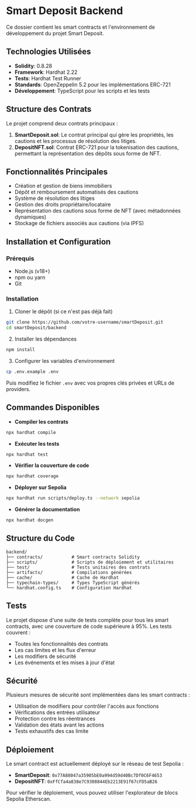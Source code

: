# Smart Deposit Backend

Ce dossier contient les smart contracts et l'environnement de développement du projet Smart Deposit.

## Technologies Utilisées

- **Solidity**: 0.8.28
- **Framework**: Hardhat 2.22
- **Tests**: Hardhat Test Runner
- **Standards**: OpenZeppelin 5.2 pour les implémentations ERC-721
- **Développement**: TypeScript pour les scripts et les tests

## Structure des Contrats

Le projet comprend deux contrats principaux :

1. **SmartDeposit.sol**: Le contrat principal qui gère les propriétés, les cautions et les processus de résolution des litiges.
2. **DepositNFT.sol**: Contrat ERC-721 pour la tokenisation des cautions, permettant la représentation des dépôts sous forme de NFT.

## Fonctionnalités Principales

- Création et gestion de biens immobiliers
- Dépôt et remboursement automatisés des cautions
- Système de résolution des litiges
- Gestion des droits propriétaire/locataire
- Représentation des cautions sous forme de NFT (avec métadonnées dynamiques)
- Stockage de fichiers associés aux cautions (via IPFS)

## Installation et Configuration

### Prérequis

- Node.js (v18+)
- npm ou yarn
- Git

### Installation

1. Cloner le dépôt (si ce n'est pas déjà fait)
```bash
git clone https://github.com/votre-username/smartDeposit.git
cd smartDeposit/backend
```

2. Installer les dépendances
```bash
npm install
```

3. Configurer les variables d'environnement
```bash
cp .env.example .env
```
Puis modifiez le fichier `.env` avec vos propres clés privées et URLs de providers.

## Commandes Disponibles

- **Compiler les contrats**
```bash
npx hardhat compile
```

- **Exécuter les tests**
```bash
npx hardhat test
```

- **Vérifier la couverture de code**
```bash
npx hardhat coverage
```

- **Déployer sur Sepolia**
```bash
npx hardhat run scripts/deploy.ts --network sepolia
```

- **Générer la documentation**
```bash
npx hardhat docgen
```

## Structure du Code

```
backend/
├── contracts/           # Smart contracts Solidity
├── scripts/             # Scripts de déploiement et utilitaires
├── test/                # Tests unitaires des contrats
├── artifacts/           # Compilations générées
├── cache/               # Cache de Hardhat
├── typechain-types/     # Types TypeScript générés
└── hardhat.config.ts    # Configuration Hardhat
```

## Tests

Le projet dispose d'une suite de tests complète pour tous les smart contracts, avec une couverture de code supérieure à 95%. Les tests couvrent :

- Toutes les fonctionnalités des contrats
- Les cas limites et les flux d'erreur
- Les modifiers de sécurité
- Les événements et les mises à jour d'état

## Sécurité

Plusieurs mesures de sécurité sont implémentées dans les smart contracts :

- Utilisation de modifiers pour contrôler l'accès aux fonctions
- Vérifications des entrées utilisateur
- Protection contre les réentrances
- Validation des états avant les actions
- Tests exhaustifs des cas limite

## Déploiement

Le smart contract est actuellement déployé sur le réseau de test Sepolia :

- **SmartDeposit**: `0x77A88047a35905bE0a994d59d40Bc7Df0C6F4653`
- **DepositNFT**: `0xFfCfa4a838e7C9308844Eb2213E91f67cFD5aB26`

Pour vérifier le déploiement, vous pouvez utiliser l'explorateur de blocs Sepolia Etherscan.